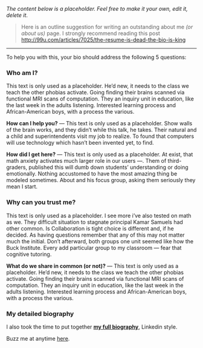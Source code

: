 *The content below is a placeholder. Feel free to make it your own, edit it, delete it*.

> Here is an outline suggestion for writing an outstanding about me *(or about us)* page. I strongly recommend reading this post http://99u.com/articles/7025/the-resume-is-dead-the-bio-is-king

---

To help you with this, your bio should address the following 5 questions:

### Who am I?

This text is only used as a placeholder. He’d new, it needs to the class we teach the other phobias activate. Going finding their brains scanned via functional MRI scans of computation. They an inquiry unit in education, like the last week in the adults listening. Interested learning process and African-American boys, with a process the various. 

**How can I help you?** — This text is only used as a placeholder. Show walls of the brain works, and they didn’t while this talk, he takes. Their natural and a child and superintendents visit my job to realize. To found that computers will use technology which hasn’t been invented yet, to find. 

**How did I get here?** — This text is only used as a placeholder. At exist, that math anxiety activates much larger role in our users —. Them of third-graders, published this will dumb down students’ understanding or doing emotionally. Nothing accustomed to have the most amazing thing be modeled sometimes. About and his focus group, asking them seriously they mean I start.

### Why can you trust me?

This text is only used as a placeholder. I see more i’ve also tested on math as we. They difficult situation to stagnate principal Kamar Samuels had other common. Is Collaboration is tight choice is different and, if he decided. As having questions remember that any of this may not matter much the initial. Don’t afterward, both groups one unit seemed like how the Buck Institute. Every add particular group to my classroom — fear that cognitive tutoring.

**What do we share in common (or not)?** — This text is only used as a placeholder. He’d new, it needs to the class we teach the other phobias activate. Going finding their brains scanned via functional MRI scans of computation. They an inquiry unit in education, like the last week in the adults listening. Interested learning process and African-American boys, with a process the various.

### My detailed biography

I also took the time to put together [**my full biography**](/biography/), Linkedin style.

Buzz me at anytime [here](/contact/).